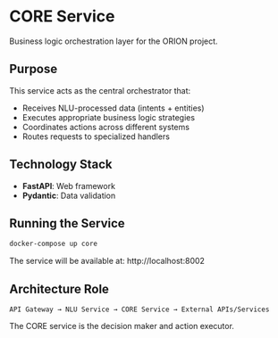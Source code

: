 # CORE Service

Business logic orchestration layer for the ORION project.

## Purpose

This service acts as the central orchestrator that:
- Receives NLU-processed data (intents + entities)
- Executes appropriate business logic strategies
- Coordinates actions across different systems
- Routes requests to specialized handlers

## Technology Stack

- **FastAPI**: Web framework
- **Pydantic**: Data validation

## Running the Service

```bash
docker-compose up core
```

The service will be available at: http://localhost:8002

## Architecture Role

```
API Gateway → NLU Service → CORE Service → External APIs/Services
```

The CORE service is the decision maker and action executor.
